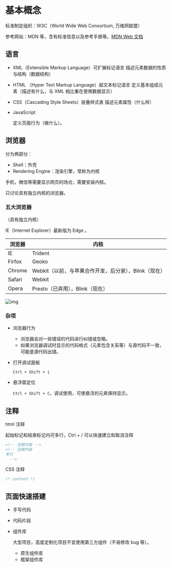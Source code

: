 # 基本概念

标准制定组织：W3C（World Wide Web Consortium, 万维网联盟）

参考网站：MDN 等，含有标准信息以及参考手册等。[MDN Web 文档](https://developer.mozilla.org/zh-CN/)

## 语言

- XML（Extensible Markup Language）可扩展标记语言
	描述元素数据的性质与结构（数据结构）
	
- HTML （Hyper Text Markup Language）超文本标记语言
	定义基本组成元素（描述有什么，与 XML 相比重在使用数据显示）
	
- CSS（Cascading Style Sheets）层叠样式表
	描述元素属性（什么样）
	
- JavaScript

	定义页面行为（做什么）。

## 浏览器

分为两部分：
- Shell：外壳
- Rendering Engine：渲染引擎，常称为内核

手机，微信等需要显示网页的场合，需要安装内核。

只讨论具有独立内核的浏览器。

### 五大浏览器

（具有独立内核）

IE（Internet Explorer）最新版为 Edge 。

| 浏览器 | 内核 |
| - | - |
| IE |			Trident|
| Firfox|		Geoko|
| Chrome|	Webkit（以前，与苹果合作开发，后分家），Blink（现在）|
| Safari|	Webkit|
| Opera|		Presto（已弃用），Blink（现在）|

![img](images/基本概念/clipboard.png)

### 杂项

- 浏览器行为
	- 浏览器会对一些错误的代码进行纠错或忽略。
	- 如果浏览器调试时显示的代码格式（元素包含关系等）与源代码不一致，可能是源代码出错。


- 打开调试面板

	`Ctrl + Shift + i`

- 悬浮窗定位

	`Ctrl + Shift + C`，调试使用，可使悬浮的元素保持显示。

## 注释

html 注释

起始标记和结束标记内可多行，Ctrl + / 可以快速建立和取消注释

```html
<!-- 注释内容 -->
<!-- 注释内容
多行
  -->  
```

CSS 注释

```css
/* content */
```

## 页面快速搭建

- 手写代码

- 代码片段

- 组件库

	大型项目，高度定制化项目不宜使用第三方组件（不易修改 bug 等）。

	- 原生组件库
	- 框架组件库
